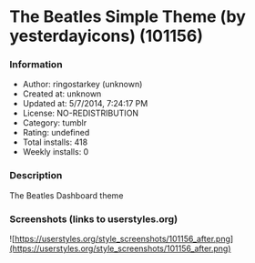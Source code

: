 # The Beatles Simple Theme (by yesterdayicons) (101156)

### Information
- Author: ringostarkey (unknown)
- Created at: unknown
- Updated at: 5/7/2014, 7:24:17 PM
- License: NO-REDISTRIBUTION
- Category: tumblr
- Rating: undefined
- Total installs: 418
- Weekly installs: 0


### Description
The Beatles Dashboard theme


### Screenshots (links to userstyles.org)
![https://userstyles.org/style_screenshots/101156_after.png](https://userstyles.org/style_screenshots/101156_after.png)


